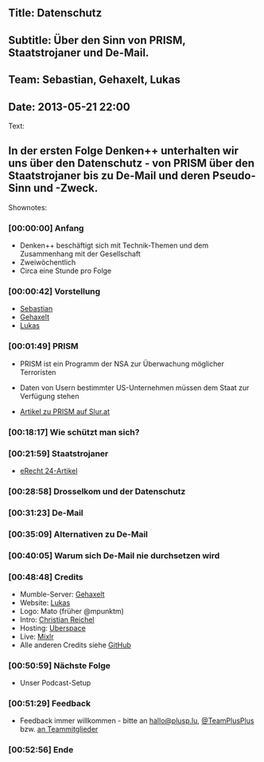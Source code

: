 Title: Datenschutz
----
Subtitle: Über den Sinn von PRISM, Staatstrojaner und De-Mail.
----
Team: Sebastian, Gehaxelt, Lukas
----
Date: 2013-05-21 22:00
----
Text:

In der ersten Folge Denken++ unterhalten wir uns über den Datenschutz - von PRISM über den Staatstrojaner bis zu De-Mail und deren Pseudo-Sinn und -Zweck.
----
Shownotes:

### [00:00:00] Anfang

- Denken++ beschäftigt sich mit Technik-Themen und dem Zusammenhang mit der Gesellschaft
- Zweiwöchentlich
- Circa eine Stunde pro Folge

### [00:00:42] Vorstellung

- [Sebastian](https://twitter.com/TrueSebi)
- [Gehaxelt](https://twitter.com/gehaxelt)
- [Lukas](https://twitter.com/vis7mac)

### [00:01:49] PRISM

- PRISM ist ein Programm der NSA zur Überwachung möglicher Terroristen
- Daten von Usern bestimmter US-Unternehmen müssen dem Staat zur Verfügung stehen

- [Artikel zu PRISM auf Slur.at](http://slur.at/prism-houston-wir-haben-ein-problem/)

### [00:18:17] Wie schützt man sich?

### [00:21:59] Staatstrojaner

- [eRecht 24-Artikel](http://www.e-recht24.de/news/telekommunikation/7510-netzueberwachung-bka-kauft-staatstrojaner-fuer-150000-euro.html)

### [00:28:58] Drosselkom und der Datenschutz

### [00:31:23] De-Mail

### [00:35:09] Alternativen zu De-Mail

### [00:40:05] Warum sich De-Mail nie durchsetzen wird

### [00:48:48] Credits

- Mumble-Server: [Gehaxelt](https://twitter.com/gehaxelt)
- Website: [Lukas](https://twitter.com/vis7mac)
- Logo: Mato (früher @mpunktm)
- Intro: [Christian Reichel](https://twitter.com/_Mr_Spike_)
- Hosting: [Uberspace](http://uberspace.de)
- Live: [Mixlr](http://mixlr.com)
- Alle anderen Credits siehe [GitHub](https://github.com/TeamPlusPlus)

### [00:50:59] Nächste Folge

- Unser Podcast-Setup

### [00:51:29] Feedback

- Feedback immer willkommen - bitte an <hallo@plusp.lu>, [@TeamPlusPlus](https://twitter.com/TeamPlusPlus) bzw. [an Teammitglieder](http://plusp.lu/team)

### [00:52:56] Ende